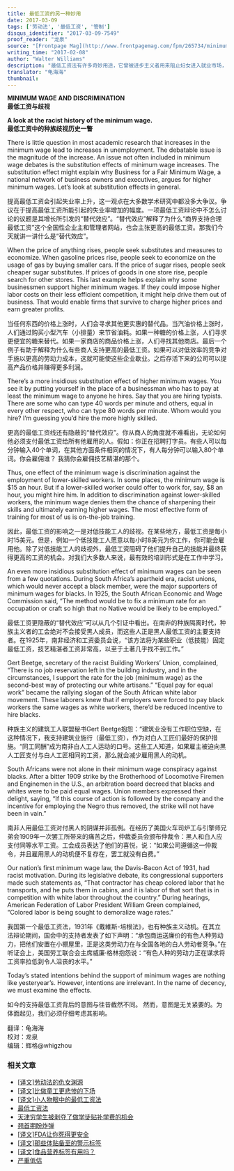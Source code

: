 ```yaml
---
title: 最低工资的另一种妙用
date: 2017-03-09
tags: ['劳动法', '最低工资', '管制']
disqus_identifier: "2017-03-09-7549"
proof_reader: "龙泉"
source: "[Frontpage Mag](http://www.frontpagemag.com/fpm/265734/minimum-wage-and-discrimination-walter-williams)"
writing_time: "2017-02-08"
author: "Walter Williams"
description: "最低工资法有许多奇妙用途，它曾被进步主义者用来阻止妇女进入就业市场，好让她们乖乖在家相夫教子，它也曾（且仍在）被许多富人城镇用来将脏兮兮的低技能阶层赶出他们所在的社区，好让他们耳目清净，鲜为人知的是，它还曾被南非白人工会用来排挤黑人同行……"
translator: "龟海海"
thumbnail:
---
```


**MINIMUM WAGE AND DISCRIMINATION**  
**最低工资****与****歧视**

**A look at the racist history of the minimum wage.**  
**最低工资中的种族歧视历史一瞥**

There is little question in most academic research that increases in the minimum wage lead to increases in unemployment. The debatable issue is the magnitude of the increase. An issue not often included in minimum wage debates is the substitution effects of minimum wage increases. The substitution effect might explain why Business for a Fair Minimum Wage, a national network of business owners and executives, argues for higher minimum wages. Let’s look at substitution effects in general.

提高最低工资会引起失业率上升，这一观点在大多数学术研究中都没多大争议。争议在于提高最低工资所能引起的失业率增加的幅度。一项最低工资辩论中不怎么讨论的议题是其增长所引发的“替代效应”。“替代效应”解释了为什么“商界支持合理最低工资”这个全国性企业主和管理者网站，也会主张更高的最低工资。那我们今天就讲一讲什么是“替代效应”。

When the price of anything rises, people seek substitutes and measures to economize. When gasoline prices rise, people seek to economize on the usage of gas by buying smaller cars. If the price of sugar rises, people seek cheaper sugar substitutes. If prices of goods in one store rise, people search for other stores. This last example helps explain why some businessmen support higher minimum wages. If they could impose higher labor costs on their less efficient competition, it might help drive them out of business. That would enable firms that survive to charge higher prices and earn greater profits.

当任何东西的价格上涨时，人们会寻求其他更实惠的替代品。当汽油价格上涨时，人们通过购买小型汽车（小排量）来节省油耗。如果一种糖的价格上涨，人们寻求更便宜的糖来替代。如果一家商店的商品价格上涨，人们寻找其他商店。最后一个例子有助于解释为什么有些商人支持更高的最低工资。如果可以对低效率的竞争对手施以更高的劳动力成本，这就可能使这些企业歇业。之后存活下来的公司可以提高产品价格并赚得更多利润。

There’s a more insidious substitution effect of higher minimum wages. You see it by putting yourself in the place of a businessman who has to pay at least the minimum wage to anyone he hires. Say that you are hiring typists. There are some who can type 40 words per minute and others, equal in every other respect, who can type 80 words per minute. Whom would you hire? I’m guessing you’d hire the more highly skilled.

更高的最低工资线还有隐蔽的“替代效应”。你从商人的角度就不难看出，无论如何他必须支付最低工资给所有他雇用的人。假如：你正在招聘打字员。有些人可以每分钟输入40个单词，在其他方面条件相同的情况下，有人每分钟可以输入80个单词。你会雇佣谁？ 我猜你会雇佣技艺精湛的那个。

Thus, one effect of the minimum wage is discrimination against the employment of lower-skilled workers. In some places, the minimum wage is $15 an hour. But if a lower-skilled worker could offer to work for, say, $8 an hour, you might hire him. In addition to discrimination against lower-skilled workers, the minimum wage denies them the chance of sharpening their skills and ultimately earning higher wages. The most effective form of training for most of us is on-the-job training.

因此，最低工资的影响之一是对低技能工人的歧视。在某些地方，最低工资是每小时15美元。但是，例如一个低技能工人愿意以每小时8美元为你工作，你可能会雇用他。除了对低技能工人的歧视外，最低工资阻碍了他们提升自己的技能并最终获得更高的工资的机会。对我们大多数人来说，最有效的培训形式是在工作中学习。

An even more insidious substitution effect of minimum wages can be seen from a few quotations. During South Africa’s apartheid era, racist unions, which would never accept a black member, were the major supporters of minimum wages for blacks. In 1925, the South African Economic and Wage Commission said, “The method would be to fix a minimum rate for an occupation or craft so high that no Native would be likely to be employed.”

最低工资更隐蔽的“替代效应”可以从几个引证中看出。在南非的种族隔离时代，种族主义者的工会绝对不会接受黑人成员，而这些人正是黑人最低工资的主要支持者。在1925年，南非经济和工资委员会说，“该方法将为某些职业（低技能）固定最低工资，技艺精湛者工资非常高，以至于土著几乎找不到工作。”

Gert Beetge, secretary of the racist Building Workers’ Union, complained, “There is no job reservation left in the building industry, and in the circumstances, I support the rate for the job (minimum wage) as the second-best way of protecting our white artisans.” “Equal pay for equal work” became the rallying slogan of the South African white labor movement. These laborers knew that if employers were forced to pay black workers the same wages as white workers, there’d be reduced incentive to hire blacks.

种族主义的建筑工人联盟秘书Gert Beetge抱怨：“建筑业没有工作职位空缺，在这种情况下，我支持建筑业施行（最低工资），作为对白人工匠们最好的保护措施。“同工同酬”成为南非白人工人运动的口号。这些工人知道，如果雇主被迫向黑人工匠支付与白人工匠相同的工资，那么就会减少雇用黑人的动机。

South Africans were not alone in their minimum wage conspiracy against blacks. After a bitter 1909 strike by the Brotherhood of Locomotive Firemen and Enginemen in the U.S., an arbitration board decreed that blacks and whites were to be paid equal wages. Union members expressed their delight, saying, “If this course of action is followed by the company and the incentive for employing the Negro thus removed, the strike will not have been in vain.”

南非人用最低工资对付黑人的阴谋并非孤例。在经历了美国火车司炉工与引擎师兄弟会1909年一次罢工所带来的痛苦之后，仲裁委员会颁布仲裁令：黑人和白人应支付同等水平工资。工会成员表达了他们的喜悦，说：“如果公司遵循这一仲裁令，并且雇用黑人的动机便不复存在，罢工就没有白费。”

Our nation’s first minimum wage law, the Davis-Bacon Act of 1931, had racist motivation. During its legislative debate, its congressional supporters made such statements as, “That contractor has cheap colored labor that he transports, and he puts them in cabins, and it is labor of that sort that is in competition with white labor throughout the country.” During hearings, American Federation of Labor President William Green complained, “Colored labor is being sought to demoralize wage rates.”

我国第一个最低工资法，1931年《戴維斯-培根法》，也有种族主义动机。在其立法辩论期间，国会中的支持者发表了如下声明：“承包商运送廉价的有色人种劳动力，把他们安置在小棚屋里，正是这类劳动力在与全国各地的白人劳动者竞争。”在听证会上，美国劳工联合会主席威廉·格林抱怨说：“有色人种的劳动力正在谋求将工资率拉低到令人沮丧的水平。”

Today’s stated intentions behind the support of minimum wages are nothing like yesteryear’s. However, intentions are irrelevant. In the name of decency, we must examine the effects.

如今的支持最低工资背后的意图与往昔截然不同。 然而，意图是无关紧要的。为体面起见，我们必须仔细考虑其影响。


翻译：龟海海  
校对：龙泉  
编辑：辉格@whigzhou


### 相关文章

* [[译文]劳动法的仇女渊源](https://headsalon.org/archives/7466.html "[译文]劳动法的仇女渊源")
* [[译文]比做童工更悲惨的下场](https://headsalon.org/archives/7520.html "[译文]比做童工更悲惨的下场")
* [[译文]小人物眼中的最低工资法](https://headsalon.org/archives/7090.html "[译文]小人物眼中的最低工资法")
* [最低工资法](https://headsalon.org/archives/6374.html "最低工资法")
* [天津穷学生被剥夺了做学徒贴补学费的机会](https://headsalon.org/archives/479.html "天津穷学生被剥夺了做学徒贴补学费的机会")
* [翘首期盼炸弹](https://headsalon.org/archives/7623.html "翘首期盼炸弹")
* [[译文]FDA让你死得更安全](https://headsalon.org/archives/7535.html "[译文]FDA让你死得更安全")
* [[译文]那些体贴备至的警示标签](https://headsalon.org/archives/7407.html "[译文]那些体贴备至的警示标签")
* [[译文]食品营养标签有用吗？](https://headsalon.org/archives/7348.html "[译文]食品营养标签有用吗？")
* [严重低估](https://headsalon.org/archives/7212.html "严重低估")
